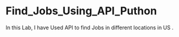 # Find_Jobs_Using_API_Puthon
In this Lab, I have Used API to find Jobs in  different locations in US .
